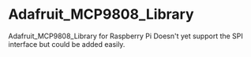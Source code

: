 # Adafruit_MCP9808_Library
Adafruit_MCP9808_Library for Raspberry Pi
Doesn't yet support the SPI interface but could be added easily.
